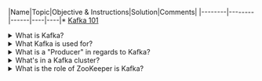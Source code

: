 |Name|Topic|Objective & Instructions|Solution|Comments| |--------|--------|------|----|----|* [Kafka 101](#questions-kafka-101) <a name="questions-kafka-101"></a><details> <summary>What is Kafka?</summary><br><b> [kafka.apache.org](https://kafka.apache.org): "Apache Kafka is an open-source distributed event streaming platform used by thousands of companies for high-performance data pipelines, streaming analytics, data integration, and mission-critical applications." In other words, Kafka is a sort of distributed log where you can store events, read them and distribute them to different services and do it in high-scale and real-time. </b></details> <details> <summary>What Kafka is used for?</summary><br><b> - Real-time e-commerce - Banking - Health Care - Automotive (traffic alerts, hazard alerts, ...) - Real-time Fraud Detection </b></details> <details> <summary>What is a "Producer" in regards to Kafka?</summary><br><b> An application that publishes data to the Kafka cluster. </b></details> <a name="questions-kafka-architecture"></a><details> <summary>What's in a Kafka cluster?</summary><br><b> - Broker: a server with kafka process running on it. Such server has local storage. In a single Kafka clusters there are usually multiple brokers. </b></details> <details> <summary>What is the role of ZooKeeper is Kafka?</summary><br/><b> In Kafka, Zookeeper is a centralized controller that manages metadata for producers, brokers, and consumers. Zookeeper also: <ul> <li>Tracks which brokers are part of the Kafka cluster</li> <li> Determines which broker is the leader of a given partition and topic </li> <li> Performs leader elections </li> <li> Manages cluster membership of brokers </li> </ul> </b> </details>